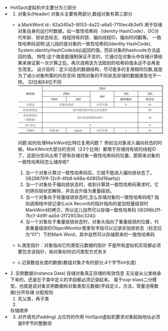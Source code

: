 - HotSpot虚拟机中主要分为三部分
- 1. 对象头(Header)
  对象头主要有两部分,数组对象有第三部分
	- a.MarkWord
	  id:: 62a345a3-9053-4a22-a6a5-7110ec4b3ef5
	  用于存储对象自身的运行时数据，如一致性哈希码（Identity HashCode）、GC分代年龄、锁状态标志、线程持有的锁、偏向线程ID、偏向时间戳等。
	  一致性哈希码说明:这儿指的是对象的一致性哈希码(Identity HashCode),
	  System.identityHashCode(obj)返回的值。而非对象的hashcode方法返回的值。
	  特性:这个值是能强制保证不变的，它通过在对象头中存储计算结果来保证第一次计算之后，再次调用该方法取到的哈希码值永远不会再发生改变。
	  设计目的：定义动态的数据结构，尽可能多的复用相同位数,就是为了减小对象所需的内存空间
	  按照对象的不同状态存储的数据类型也不一样。
	  32位和64位不同
	  ![32位虚拟机对象头MarkWord.png](../assets/截屏2022-06-02_下午9.11.26_1654175648260_0.png)
	  
	  问题:如何处理MarkWord比特位复用问题？
	  例如当对象进入偏向状态的时候，MarkWord大部分的空间（23个比特）都用于存储持有锁的线程ID了，这部分空间占用了原有存储对象一致性哈希码的位置，那原来对象的一致性哈希码怎么储存呢?
	  1. 当一个对象计算过一致性哈希码后，它就不能进入偏向锁状态了。 ((6298791f-12c9-4fb8-b68a-60855d19aefa)) 
	  2. 当一个对象处于偏向锁状态时，收到计算其一致性哈希码需求时，它的排向锁状态解除，并且会升级为重量级锁。
	  3. 当一个对象处于轻量级锁状态时,怎么存储对象的一致性哈希码呢?
	  指向调用栈中锁记录(Lock Record)的指针指向的是加轻量级锁时MarkWord的拷贝，所以这儿自然可以存储一致性哈希码 ((6298b2ff-7bc1-4d9f-aa5d-2f72933bc324))
	  4. 当一个对象处于重量级锁状态时，对象头指向了重量级锁的位置，代表重量级锁的ObjectMonitor类里有字段可以记录非加锁状态（标志位为“01”）下的Mark Word，其中自然可以存储原来的一致性哈希码
	- b.类型指针：对象指向它的类型元数据的指针
	  不是所有虚拟机实现都必须要包含该指针，和对象如何访问类型方式有关
	- c.记录数组长度的数据(数组对象才有的部分,4个字节int长度)
- 2 .实例数据(Instance Data)
  存储对象真正存储的有效信息
  无论是从父类继承下来的，还是在子类中定义的字段都必须记录起来。
  属于oop-klass二分模型，也就是说对象实例数据和对象类型元数据(字段定义，方法，常量池等数据)分开存储
  分配规则
  1. 先父类，再子类
  2.
  存储顺序
- 3. 对齐填充(Padding)
  占位符的作用
  HotSpot虚拟机要求对象起始地址必须是8字节的整数倍